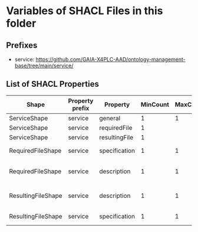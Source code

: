 # Variables of SHACL Files in this folder

## Prefixes

- service: <https://github.com/GAIA-X4PLC-AAD/ontology-management-base/tree/main/service/>

## List of SHACL Properties

| Shape | Property prefix | Property | MinCount | MaxCount | Description | Datatype/NodeKind | Filename |
| --- | --- | --- | --- | --- | --- | --- | --- |
| ServiceShape | service | general | 1 | 1 |  |  | service_shacl.ttl |
| ServiceShape | service | requiredFile | 1 |  |  |  | service_shacl.ttl |
| ServiceShape | service | resultingFile | 1 |  |  |  | service_shacl.ttl |
| RequiredFileShape | service | specification | 1 | 1 | Link to specification | <http://www.w3.org/2001/XMLSchema#string> | service_shacl.ttl |
| RequiredFileShape | service | description | 1 | 1 | Human readable description | <http://www.w3.org/2001/XMLSchema#string> | service_shacl.ttl |
| ResultingFileShape | service | description | 1 | 1 | Human readable description | <http://www.w3.org/2001/XMLSchema#string> | service_shacl.ttl |
| ResultingFileShape | service | specification | 1 | 1 | Link to specification | <http://www.w3.org/2001/XMLSchema#string> | service_shacl.ttl |

